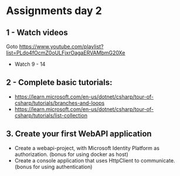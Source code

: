 # Assignments day 2

## 1 - Watch videos
Goto https://www.youtube.com/playlist?list=PLdo4fOcmZ0oULFjxrOagaERVAMbmG20Xe
- Watch 9 - 14

## 2 - Complete basic tutorials:
- https://learn.microsoft.com/en-us/dotnet/csharp/tour-of-csharp/tutorials/branches-and-loops
- https://learn.microsoft.com/en-us/dotnet/csharp/tour-of-csharp/tutorials/list-collection


## 3. Create your first WebAPI application
- Create a webapi-project, with Microsoft Identity Platform as authorization. (bonus for using docker as host)
- Create a console application that uses HttpClient to communicate. (bonus for using authentication)